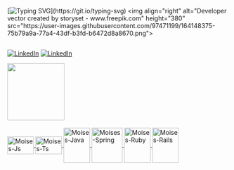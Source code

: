 

[![Typing SVG](https://readme-typing-svg.herokuapp.com?font=Oxanium&duration=3000&pause=500&color=3EDEB6&vCenter=true&multiline=true&width=435&height=60&lines=+Hi,+I'm+Moises!+;)](https://git.io/typing-svg)
<img align="right" alt="Developer vector created by storyset - www.freepik.com" height="380" src="https://user-images.githubusercontent.com/97471199/164148375-75b79a9a-77a4-43df-b3fd-b6472d8a8670.png">

##

[![LinkedIn](https://img.shields.io/badge/-LinkedIn-4F4F4F?style=for-the-badge&logo=linkedin&logoColor=3EDEB6&color:268040)](https://www.linkedin.com/in/moises-almeida-dev/)
[![LinkedIn](https://img.shields.io/badge/-Gmail-4F4F4F?style=for-the-badge&logo=Gmail&logoColor=3EDEB6&color:268040)](mailto:moisesssprg@gmail.com)


<div >
  <a href="https://github.com/MoisesssDev">
  <img height="130em" src="https://github-readme-stats.vercel.app/api?username=MoisesssDev&show_icons=true&theme=tokyonight&hide_title=true&hide=stars"/>
</div>


<div style="display: inline_block" ><br>
  <img align="center" alt="Moises-Js" height="40" width="60" src="https://cdn.jsdelivr.net/gh/devicons/devicon/icons/javascript/javascript-plain.svg">
  <img align="center" alt="Moises-Ts" height="40" width="60" src="https://cdn.jsdelivr.net/gh/devicons/devicon/icons/typescript/typescript-original.svg">
  <img align="center" alt="Moises-Java" height="80" width="60" src="https://cdn.jsdelivr.net/gh/devicons/devicon/icons/java/java-original.svg">
  <img align="center" alt="Moises-Spring" height="80" width="70" src="https://cdn.jsdelivr.net/gh/devicons/devicon/icons/spring/spring-original-wordmark.svg">
  <img align="center" alt="Moises-Ruby" height="80" width="60" src="https://cdn.jsdelivr.net/gh/devicons/devicon/icons/ruby/ruby-plain-wordmark.svg" />
  <img align="center" alt="Moises-Rails" height="80" width="60" src="https://cdn.jsdelivr.net/gh/devicons/devicon/icons/rails/rails-original-wordmark.svg" />
</div>

##
  
